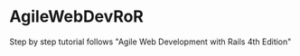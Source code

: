 AgileWebDevRoR
==============

Step by step tutorial follows "Agile Web Development with Rails 4th Edition"
